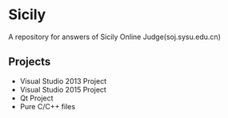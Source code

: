 # Sicily
A repository for answers of Sicily Online Judge(soj.sysu.edu.cn)

## Projects
* Visual Studio 2013 Project
* Visual Studio 2015 Project
* Qt Project
* Pure C/C++ files

